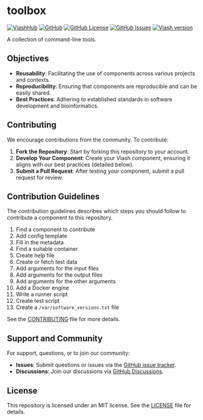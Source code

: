 

# toolbox

[![ViashHub](https://img.shields.io/badge/ViashHub-toolbox-7a4baa.png)](https://web.viash-hub.com/packages/toolbox)
[![GitHub](https://img.shields.io/badge/GitHub-viash--hub%2Ftoolbox-blue.png)](https://github.com/viash-hub/toolbox)
[![GitHub
License](https://img.shields.io/github/license/viash-hub/toolbox.png)](https://github.com/viash-hub/toolbox/blob/main/LICENSE)
[![GitHub
Issues](https://img.shields.io/github/issues/viash-hub/toolbox.png)](https://github.com/viash-hub/toolbox/issues)
[![Viash
version](https://img.shields.io/badge/Viash-v0.9.0--RC6-blue)](https://viash.io)

A collection of command-line tools.

## Objectives

- **Reusability**: Facilitating the use of components across various
  projects and contexts.
- **Reproducibility**: Ensuring that components are reproducible and can
  be easily shared.
- **Best Practices**: Adhering to established standards in software
  development and bioinformatics.

## Contributing

We encourage contributions from the community. To contribute:

1.  **Fork the Repository**: Start by forking this repository to your
    account.
2.  **Develop Your Component**: Create your Viash component, ensuring it
    aligns with our best practices (detailed below).
3.  **Submit a Pull Request**: After testing your component, submit a
    pull request for review.

## Contribution Guidelines

The contribution guidelines describes which steps you should follow to
contribute a component to this repository.

1.  Find a component to contribute
2.  Add config template
3.  Fill in the metadata
4.  Find a suitable container
5.  Create help file
6.  Create or fetch test data
7.  Add arguments for the input files
8.  Add arguments for the output files
9.  Add arguments for the other arguments
10. Add a Docker engine
11. Write a runner script
12. Create test script
13. Create a `/var/software_versions.txt` file

See the
[CONTRIBUTING](https://github.com/viash-hub/toolbox/blob/main/CONTRIBUTING.md)
file for more details.

## Support and Community

For support, questions, or to join our community:

- **Issues**: Submit questions or issues via the [GitHub issue
  tracker](https://github.com/viash-hub/toolbox/issues).
- **Discussions**: Join our discussions via [GitHub
  Discussions](https://github.com/viash-hub/toolbox/discussions).

## License

This repository is licensed under an MIT license. See the
[LICENSE](https://github.com/viash-hub/toolbox/blob/main/LICENSE) file
for details.
